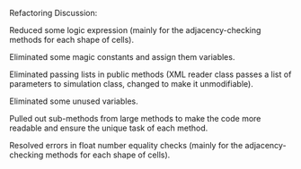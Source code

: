 Refactoring Discussion:

Reduced some logic expression (mainly for the adjacency-checking methods for each shape of cells).

Eliminated some magic constants and assign them variables.

Eliminated passing lists in public methods (XML reader class passes a list of parameters to simulation class, changed to make it unmodifiable).

Eliminated some unused variables. 

Pulled out sub-methods from large methods to make the code more readable and ensure the unique task of each method.

Resolved errors in float number equality checks (mainly for the adjacency-checking methods for each shape of cells). 

